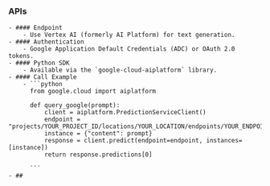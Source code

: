 ### APIs
	- #### Endpoint
		- Use Vertex AI (formerly AI Platform) for text generation.
	- #### Authentication
		- Google Application Default Credentials (ADC) or OAuth 2.0 tokens.
	- #### Python SDK
		- Available via the `google-cloud-aiplatform` library.
	- #### Call Example
		- ```python
		  from google.cloud import aiplatform
		  
		  def query_google(prompt):
		      client = aiplatform.PredictionServiceClient()
		      endpoint = "projects/YOUR_PROJECT_ID/locations/YOUR_LOCATION/endpoints/YOUR_ENDPOINT_ID"
		      instance = {"content": prompt}
		      response = client.predict(endpoint=endpoint, instances=[instance])
		      return response.predictions[0]
		    
		  ```
	- ##